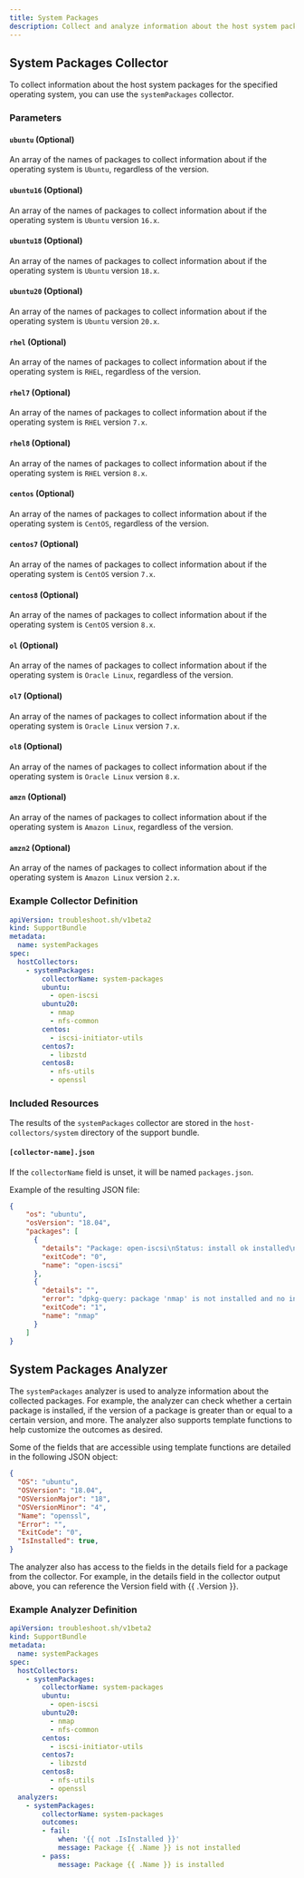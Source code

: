 ```yaml
---
title: System Packages
description: Collect and analyze information about the host system packages for the operating system specified.
---
```


## System Packages Collector

To collect information about the host system packages for the specified operating system, you can use the `systemPackages` collector.

### Parameters

#### `ubuntu` (Optional)
An array of the names of packages to collect information about if the operating system is `Ubuntu`, regardless of the version.

#### `ubuntu16` (Optional)
An array of the names of packages to collect information about if the operating system is `Ubuntu` version `16.x`.

#### `ubuntu18` (Optional)
An array of the names of packages to collect information about if the operating system is `Ubuntu` version `18.x`.

#### `ubuntu20` (Optional)
An array of the names of packages to collect information about if the operating system is `Ubuntu` version `20.x`.

#### `rhel` (Optional)
An array of the names of packages to collect information about if the operating system is `RHEL`, regardless of the version.

#### `rhel7` (Optional)
An array of the names of packages to collect information about if the operating system is `RHEL` version `7.x`.

#### `rhel8` (Optional)
An array of the names of packages to collect information about if the operating system is `RHEL` version `8.x`.

#### `centos` (Optional)
An array of the names of packages to collect information about if the operating system is `CentOS`, regardless of the version.

#### `centos7` (Optional)
An array of the names of packages to collect information about if the operating system is `CentOS` version `7.x`.

#### `centos8` (Optional)
An array of the names of packages to collect information about if the operating system is `CentOS` version `8.x`.

#### `ol` (Optional)
An array of the names of packages to collect information about if the operating system is `Oracle Linux`, regardless of the version.

#### `ol7` (Optional)
An array of the names of packages to collect information about if the operating system is `Oracle Linux` version `7.x`.

#### `ol8` (Optional)
An array of the names of packages to collect information about if the operating system is `Oracle Linux` version `8.x`.

#### `amzn` (Optional)
An array of the names of packages to collect information about if the operating system is `Amazon Linux`, regardless of the version.

#### `amzn2` (Optional)
An array of the names of packages to collect information about if the operating system is `Amazon Linux` version `2.x`.

### Example Collector Definition

```yaml
apiVersion: troubleshoot.sh/v1beta2
kind: SupportBundle
metadata:
  name: systemPackages
spec:
  hostCollectors:
    - systemPackages:
        collectorName: system-packages
        ubuntu:
          - open-iscsi
        ubuntu20:
          - nmap
          - nfs-common
        centos:
          - iscsi-initiator-utils
        centos7:
          - libzstd
        centos8:
          - nfs-utils
          - openssl
```

### Included Resources

The results of the `systemPackages` collector are stored in the `host-collectors/system` directory of the support bundle.

#### `[collector-name].json`

If the `collectorName` field is unset, it will be named `packages.json`.

Example of the resulting JSON file:

```json
{
    "os": "ubuntu",
    "osVersion": "18.04",
    "packages": [
      {
        "details": "Package: open-iscsi\nStatus: install ok installed\nPriority: optional\nSection: net\nInstalled-Size: 1389\nMaintainer: Ubuntu Developers \u003cubuntu-devel-discuss@lists.ubuntu.com\u003e\nArchitecture: amd64\nVersion: 2.0.874-5ubuntu2.10\nDepends: udev, debconf (\u003e= 0.5) | debconf-2.0, libc6 (\u003e= 2.14), libisns0 (\u003e= 0.96-4~), libmount1 (\u003e= 2.24.2), lsb-base (\u003e= 3.0-6)\nPre-Depends: debconf | debconf-2.0\nRecommends: busybox-initramfs\nConffiles:\n /etc/default/open-iscsi 5744c65409cbdea2bcf5b99dbff89e96\n /etc/init.d/iscsid f45c4e0127bafee72454ce97a7ce2f6c\n /etc/init.d/open-iscsi b0cdf36373e443ad1e4171959dc8046f\n /etc/iscsi/iscsid.conf fc72bdd1c530ad5b8fd5760d260c7d91\nDescription: iSCSI initiator tools\n Open-iSCSI is a high-performance, transport independent, multi-platform\n implementation of the RFC3720 Internet Small Computer Systems Interface\n (iSCSI).\n .\n Open-iSCSI is partitioned into user and kernel parts, where the kernel\n portion implements the iSCSI data path (i.e. iSCSI Read and iSCSI Write).\n The userspace contains the entire control plane:\n  * Configuration Manager;\n  * iSCSI Discovery;\n  * Login and Logout processing;\n  * Connection level error processing;\n  * Nop-In and Nop-Out handling;\n  * (in the future) Text processing, iSNS, SLP, Radius, etc.\n .\n This package includes a daemon, iscsid, and a management utility,\n iscsiadm.\nHomepage: http://www.open-iscsi.com/\nOriginal-Maintainer: Debian iSCSI Maintainers \u003cpkg-iscsi-maintainers@lists.alioth.debian.org\u003e\n",
        "exitCode": "0",
        "name": "open-iscsi"
      },
      {
        "details": "",
        "error": "dpkg-query: package 'nmap' is not installed and no information is available\nUse dpkg --info (= dpkg-deb --info) to examine archive files,\nand dpkg --contents (= dpkg-deb --contents) to list their contents.\n",
        "exitCode": "1",
        "name": "nmap"
      }
    ]
}
```

## System Packages Analyzer

The `systemPackages` analyzer is used to analyze information about the collected packages. For example, the analyzer can check whether a certain package is installed, if the version of a package is greater than or equal to a certain version, and more. The analyzer also supports template functions to help customize the outcomes as desired.

Some of the fields that are accessible using template functions are detailed in the following JSON object:

```json
{
  "OS": "ubuntu",
  "OSVersion": "18.04",
  "OSVersionMajor": "18",
  "OSVersionMinor": "4",
  "Name": "openssl",
  "Error": "",
  "ExitCode": "0",
  "IsInstalled": true,
}
```

The analyzer also has access to the fields in the details field for a package from the collector. For example, in the details field in the collector output above, you can reference the Version field with {{ .Version }}.

### Example Analyzer Definition

```yaml
apiVersion: troubleshoot.sh/v1beta2
kind: SupportBundle
metadata:
  name: systemPackages
spec:
  hostCollectors:
    - systemPackages:
        collectorName: system-packages
        ubuntu:
          - open-iscsi
        ubuntu20:
          - nmap
          - nfs-common
        centos:
          - iscsi-initiator-utils
        centos7:
          - libzstd
        centos8:
          - nfs-utils
          - openssl
  analyzers:
    - systemPackages:
        collectorName: system-packages
        outcomes:
        - fail:
            when: '{{ not .IsInstalled }}'
            message: Package {{ .Name }} is not installed
        - pass:
            message: Package {{ .Name }} is installed
```
